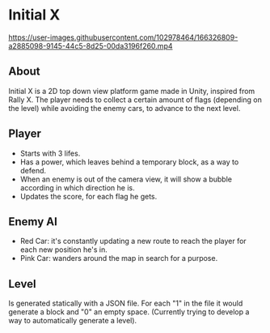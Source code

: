 
# Initial X
https://user-images.githubusercontent.com/102978464/166326809-a2885098-9145-44c5-8d25-00da3196f260.mp4

##  About 
Initial X is a 2D top down view platform game made in Unity, inspired from Rally X. The player needs to collect a certain amount of flags (depending on the level) while avoiding the enemy cars, to advance to the next level. 

## Player
  - Starts with 3 lifes.
  - Has a power, which leaves behind a temporary block, as a way to defend.
  - When an enemy is out of the camera view, it will show a bubble according in which direction he is.
  - Updates the score, for each flag he gets.

## Enemy AI
 - Red Car: it's constantly updating a new route to reach the player for each new position he's in.
 - Pink Car: wanders around the map in search for a purpose.

## Level
Is generated statically with a JSON file. For each "1" in the file it would generate a block and "0" an empty space.
(Currently trying to develop a way to automatically generate a level).
